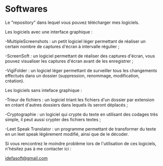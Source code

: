 # Softwares
Le "repository" dans lequel vous pouvez télécharger mes logiciels.

Les logiciels avec une interface graphique :

-MultipleScreenshots : un petit logiciel léger permettant de réaliser un certain nombre de captures d'écran à intervalle régulier ;

-ScreenSoft : un logiciel permettant de réaliser des captures d'écran, vous pouvez visualiser les captures d'écran avant de les enregistrer ;

-VigiFolder : un logiciel léger permettant de surveiller tous les changements effectués dans un dossier (suppression, renommage, modification, création).


Les logiciels sans inteface graphique :

-Trieur de fichiers : un logiciel triant les fichiers d'un dossier par extension en créant d'autres dossiers dans lequels ils seront déplacés ;

-Cryptographie : un logiciel qui crypte du texte en utilisant des codages très simple, il peut aussi crypter des fichiers textes ;

-Leet Speak Translator : un programme permettant de transformer du texte en un leet speak légèrement modifié, ainsi que de le décoder.

Si vous rencontrez le moindre problème lors de l'utilisation de ces logiciels, n'hésitez pas à me contacter ici :

idefasoft@gmail.com
